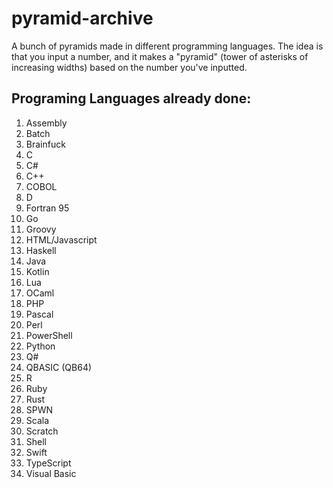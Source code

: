 # pyramid-archive
A bunch of pyramids made in different programming languages. The idea is that you input a number, and it makes a "pyramid" (tower of asterisks of increasing widths) based on the number you've inputted.

## Programing Languages already done:
1. Assembly
2. Batch
3. Brainfuck
4. C
5. C#
6. C++
7. COBOL
8. D
9. Fortran 95
10. Go
11. Groovy
12. HTML/Javascript
13. Haskell
14. Java
15. Kotlin
16. Lua
17. OCaml
18. PHP
19. Pascal
20. Perl
21. PowerShell
22. Python
23. Q#
24. QBASIC (QB64)
25. R
26. Ruby
27. Rust
28. SPWN
29. Scala
30. Scratch
31. Shell
32. Swift
33. TypeScript
34. Visual Basic
